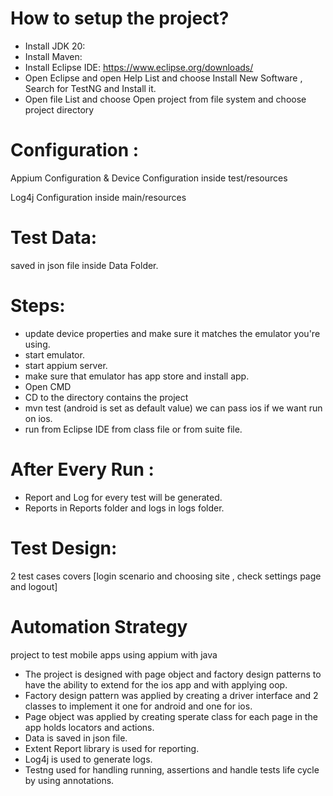 # How to setup the project?

- Install JDK 20: 
- Install Maven:
- Install Eclipse IDE:
https://www.eclipse.org/downloads/
- Open Eclipse and open Help List and choose Install New Software , Search for TestNG and Install it.
- Open file List and choose Open project from file system and choose project directory 



#  Configuration :
Appium Configuration & Device Configuration inside test/resources 

Log4j Configuration inside main/resources
 
   

# Test Data: 
 saved in json file inside Data Folder.



# Steps:
- update device properties and make sure it matches the emulator you're using.
- start emulator.
- start appium server.
- make sure that emulator has app store and install app. 
- Open CMD
- CD to the directory contains the project
- mvn test (android is set as default value) we can pass ios if we want run on ios.
- run from Eclipse IDE from class file or from suite file.
  

# After Every Run : 
- Report and Log  for every test will be generated.
- Reports in Reports folder and logs in logs folder.

# Test Design:

 2 test cases covers [login scenario and choosing site , check settings page and logout]

# Automation Strategy

project to test mobile apps using appium with java 

- The project is designed with page object and factory design patterns to have the ability to extend for the ios app and with applying oop.
- Factory design pattern was applied by creating a driver interface and 2 classes to implement it one for android and one for ios. 
- Page object was applied by creating sperate class for each page in the app holds locators and actions. 
- Data is saved in json file.
- Extent Report library is used for reporting.
- Log4j is used to generate logs. 
- Testng used for handling running, assertions and handle tests life cycle by using annotations.


